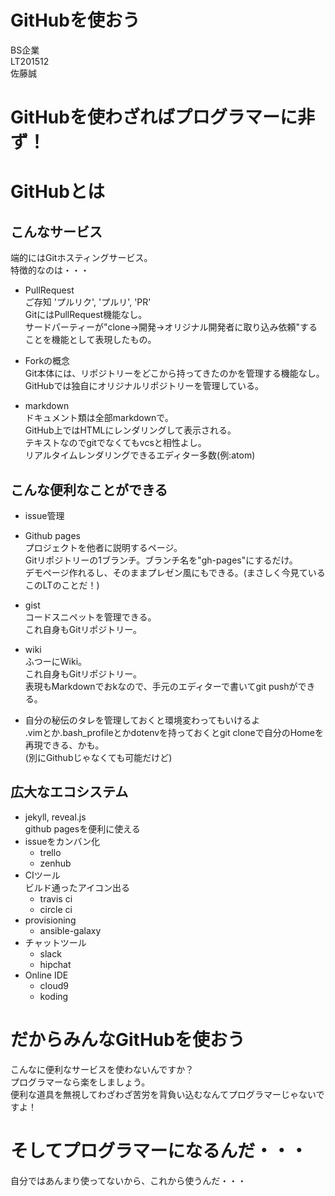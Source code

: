 # GitHubを使おう

<!-- -->  
BS企業  
LT201512  
佐藤誠  


# GitHubを使わざればプログラマーに非ず！



# GitHubとは



## こんなサービス

端的にはGitホスティングサービス。  
特徴的なのは・・・  



- PullRequest  
    ご存知 'プルリク', 'プルリ', 'PR'  
    GitにはPullRequest機能なし。  
    サードパーティーが"clone->開発->オリジナル開発者に取り込み依頼"することを機能として表現したもの。  



- Forkの概念  
    Git本体には、リポジトリーをどこから持ってきたのかを管理する機能なし。  
    GitHubでは独自にオリジナルリポジトリーを管理している。  



- markdown  
    ドキュメント類は全部markdownで。  
    GitHub上ではHTMLにレンダリングして表示される。  
    テキストなのでgitでなくてもvcsと相性よし。  
    リアルタイムレンダリングできるエディター多数(例:atom)  



## こんな便利なことができる

- issue管理  


- Github pages  
    プロジェクトを他者に説明するページ。  
    Gitリポジトリーの1ブランチ。ブランチ名を"gh-pages"にするだけ。  
    デモページ作れるし、そのままプレゼン風にもできる。(まさしく今見ているこのLTのことだ！)


- gist  
    コードスニペットを管理できる。  
    これ自身もGitリポジトリー。  


- wiki  
    ふつーにWiki。  
    これ自身もGitリポジトリー。  
    表現もMarkdownでおkなので、手元のエディターで書いてgit pushができる。  



- 自分の秘伝のタレを管理しておくと環境変わってもいけるよ  
    .vimとか.bash_profileとかdotenvを持っておくとgit cloneで自分のHomeを再現できる、かも。  
    (別にGithubじゃなくても可能だけど)  


## 広大なエコシステム

- jekyll, reveal.js  
    github pagesを便利に使える  
- issueをカンバン化  
  - trello  
  - zenhub  
- CIツール  
    ビルド通ったアイコン出る  
  - travis ci  
  - circle ci  
- provisioning  
  - ansible-galaxy  
- チャットツール  
  - slack  
  - hipchat  
- Online IDE  
  - cloud9  
  - koding  



# だからみんなGitHubを使おう

こんなに便利なサービスを使わないんですか？  
プログラマーなら楽をしましょう。  
便利な道具を無視してわざわざ苦労を背負い込むなんてプログラマーじゃないですよ！  


# そしてプログラマーになるんだ・・・

自分ではあんまり使ってないから、これから使うんだ・・・
